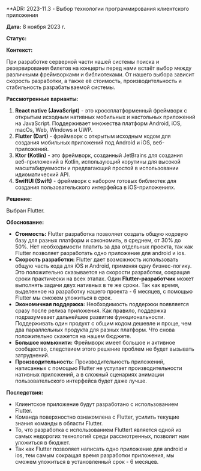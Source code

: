 
**ADR: 2023-11.3 - Выбор технологии программирования клиентского приложения

**Дата:** 8 ноября 2023 г.

**Статус:** 

**Контекст:**

При разработке серверной части нашей системы поиска и резервирования билетов на концерты перед нами встаёт выбор между различными фреймворками и библиотеками. От нашего выбора зависит скорость разработки, а также её стоимость, производительность и стабильность разрабатываемой системы. 

**Рассмотренные варианты:**

1. **React native (JavaScript)** - это кроссплатформенный фреймворк с открытым исходным нативных мобильных и настольных приложений на JavaScript. Поддерживает множества платформ Android, iOS, macOs, Web, Windows и UWP.
2. **Flutter (Dart)** - фреймворк с открытым исходным кодом для создания мобильных приложений под Android и iOS, веб-приложений.
3. **Ktor (Kotlin)** - это фреймворк, созданный JetBrains для создания веб-приложений в Kotlin, использующий корутины для высокой масштабируемости и предлагающий простой в использовании идиоматический API.
4. **SwiftUI (Swift)** - фреймворк с набором готовых библиотек для создания пользовательского интерфейса в iOS-приложениях.

**Решение:**

Выбран Flutter.

**Обоснование:**

- **Стоимость:** Flutter разработка позволяет создать общую кодовую базу для разных платформ и сэкономить, в среднем, от 30% до 50%. Нет необходимости платить за два отдельных проекта, так как Flutter позволяет разработать одно приложение для android и ios.
- **Скорость разработки:** Flutter дает возможность использовать общую часть кода для iOS и Android, применяя одну бизнес-логику. Это положительно сказывается на скорости разработки, сокращая сроки практически на всех этапах. Один **Flutter-разработчик** может выполнять задачи двух нативных в те же сроки. Так как время, выделенное на разработку нашего проекта - 6 месяцев, с помощью Flutter мы сможем уложиться в срок.
- **Экономичная поддержка:** Необходимость поддержки появляется сразу после релиза приложения. Как правило, поддержка подразумевает дальнейшее развитие функциональности. Поддерживать один продукт с общим кодом дешевле и проще, чем два параллельных продукта для разных платформ. Что снова положительно скажется на нашем бюджете.
- **Большое комьюнити:** Фреймворк имеет большое и активное сообщество, следствием этого решение проблем не будет вызывать затруднений.
- **Производительность:** Производительность приложений, написанных с помощью Flutter не уступает производительности нативных приложений, а в сложный сценариях анимации пользовательского интерфейса будет даже лучше.


**Последствия:**

- Клиентское приложение будут разработано с использованием Flutter.
- Команда поверхностно ознакомлена с Flutter, усилить текущие знания команды в области Flutter.
- То, что разработка с использованием Fluttert является одной из самых недорогих  технологий среди рассмотренных, позволит нам уложиться в бюджет.
- Так как Flutter позволяет написать одно приложение для android и ios, тем самым сокращая время разработки приложения, мы сможем уложиться в установленный срок - 6 месяцев.